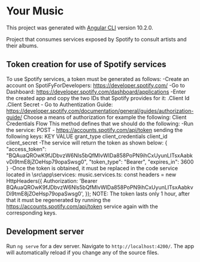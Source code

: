 # Your Music

This project was generated with [Angular CLI](https://github.com/angular/angular-cli) version 10.2.0.

Project that consumes services exposed by Spotify to consult artists and their albums.


## Token creation for use of Spotify services

To use Spotify services, a token must be generated as follows:
	-Create an account on SpotiFyForDevelopers: https://developer.spotify.com/
	-Go to Dashboard: https://developer.spotify.com/dashboard/applications
	-Enter the created app and copy the two IDs that Spotify provides for it: 
		.Client Id
		.Client Secret
	- Go to Authentization Guide: https://developer.spotify.com/documentation/general/guides/authorization-guide/
	     Choose a means of authorization for example the following: Client Credentials Flow
		 This method defines that we should do the following:
			-Run the service: POST - https://accounts.spotify.com/api/token sending the following keys:
					KEY             VALUE
					grant_type		client_credentials
					client_id		<client Id de la app>
					client_secret	<client Secret de la app>
			-The service will return the token as shown below:
			{
				"access_token": "BQAuaQROwK9fJDbvzW6Nls5bQfMlvWIDa858PoPN9ihCxUyunLITsxAabkvDi9tmE8jZOeHsp79opaSwsg0",
				"token_type": "Bearer",
				"expires_in": 3600
			}
	-Once the token is obtained, it must be replaced in the code service located in \src\app\services: music.services.ts:
		    const headers = new HttpHeaders({
				Authorization: 'Bearer BQAuaQROwK9fJDbvzW6Nls5bQfMlvWIDa858PoPN9ihCxUyunLITsxAabkvDi9tmE8jZOeHsp79opaSwsg0',
			});
	NOTE: The token lasts only 1 hour, after that it must be regenerated by running the https://accounts.spotify.com/api/token service again with the corresponding keys.
	
	
## Development server

Run `ng serve` for a dev server. Navigate to `http://localhost:4200/`. The app will automatically reload if you change any of the source files.
	

